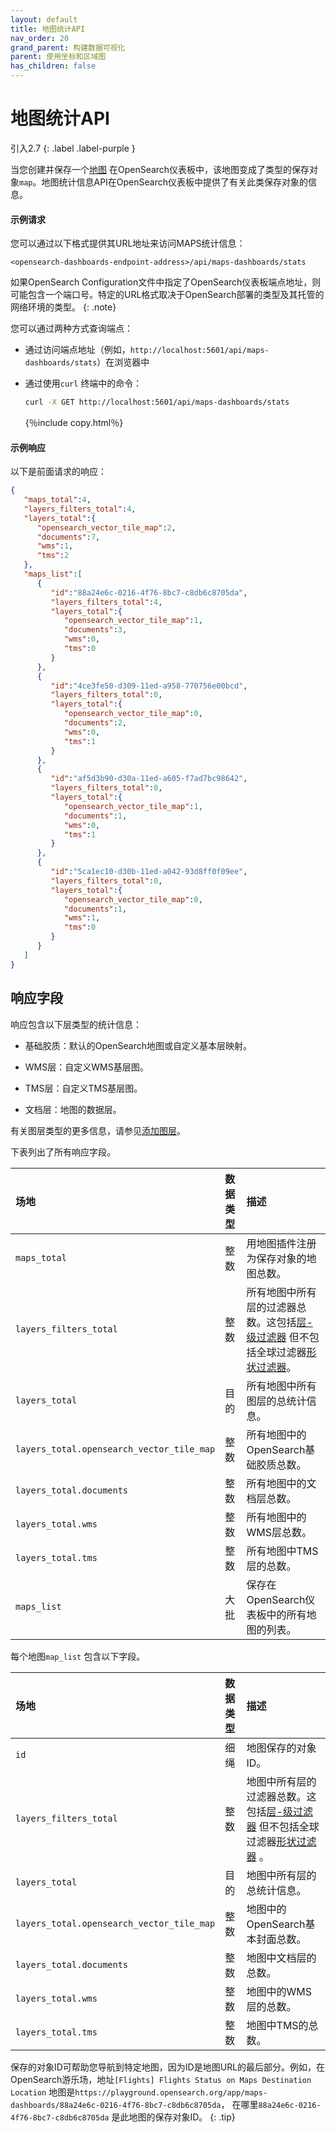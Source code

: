 ```yaml
---
layout: default
title: 地图统计API
nav_order: 20
grand_parent: 构建数据可视化
parent: 使用坐标和区域图
has_children: false
---
```


# 地图统计API
引入2.7
{: .label .label-purple }

当您创建并保存一个[地图]({{site.url}}{{site.baseurl}}/dashboards/visualize/maps/) 在OpenSearch仪表板中，该地图变成了类型的保存对象`map`。地图统计信息API在OpenSearch仪表板中提供了有关此类保存对象的信息。

#### 示例请求

您可以通过以下格式提供其URL地址来访问MAPS统计信息：

```
<opensearch-dashboards-endpoint-address>/api/maps-dashboards/stats
```

如果OpenSearch Configuration文件中指定了OpenSearch仪表板端点地址，则可能包含一个端口号。特定的URL格式取决于OpenSearch部署的类型及其托管的网络环境的类型。
{: .note}

您可以通过两种方式查询端点：
  
  - 通过访问端点地址（例如，`http://localhost:5601/api/maps-dashboards/stats`）在浏览器中

  - 通过使用`curl` 终端中的命令：
    ```bash
    curl -X GET http://localhost:5601/api/maps-dashboards/stats
    ```
    {％include copy.html％}

#### 示例响应

以下是前面请求的响应：

```json
{
   "maps_total":4,  
   "layers_filters_total":4, 
   "layers_total":{ 
      "opensearch_vector_tile_map":2, 
      "documents":7, 
      "wms":1, 
      "tms":2 
   },
   "maps_list":[
      {
         "id":"88a24e6c-0216-4f76-8bc7-c8db6c8705da", 
         "layers_filters_total":4,
         "layers_total":{
            "opensearch_vector_tile_map":1,
            "documents":3,
            "wms":0,
            "tms":0
         }
      },
      {
         "id":"4ce3fe50-d309-11ed-a958-770756e00bcd",
         "layers_filters_total":0,
         "layers_total":{
            "opensearch_vector_tile_map":0,
            "documents":2,
            "wms":0,
            "tms":1
         }
      },
      {
         "id":"af5d3b90-d30a-11ed-a605-f7ad7bc98642",
         "layers_filters_total":0,
         "layers_total":{
            "opensearch_vector_tile_map":1,
            "documents":1,
            "wms":0,
            "tms":1
         }
      },
      {
         "id":"5ca1ec10-d30b-11ed-a042-93d8ff0f09ee",
         "layers_filters_total":0,
         "layers_total":{
            "opensearch_vector_tile_map":0,
            "documents":1,
            "wms":1,
            "tms":0
         }
      }
   ]
}
```

## 响应字段

响应包含以下层类型的统计信息：

- 基础胶质：默认的OpenSearch地图或自定义基本层映射。

- WMS层：自定义WMS基层图。

- TMS层：自定义TMS基层图。

- 文档层：地图的数据层。

有关图层类型的更多信息，请参见[添加图层]({{site.url}}{{site.baseurl}}/dashboards/visualize/maps/#adding-layers)。

下表列出了所有响应字段。

| 场地| 数据类型| 描述|
| :--- | :--- | :--- | 
| `maps_total` | 整数| 用地图插件注册为保存对象的地图总数。|
| `layers_filters_total` | 整数| 所有地图中所有层的过滤器总数。这包括[层-级过滤器]({{site.url}}{{site.baseurl}}/dashboards/visualize/maps/#filtering-data-at-the-layer-level) 但不包括全球过滤器[形状过滤器]({{site.url}}{{site.baseurl}}/dashboards/visualize/maps/#drawing-shapes-to-filter-data)。|
| `layers_total` | 目的| 所有地图中所有图层的总统计信息。|
| `layers_total.opensearch_vector_tile_map` | 整数| 所有地图中的OpenSearch基础胶质总数。|
| `layers_total.documents` | 整数| 所有地图中的文档层总数。|
| `layers_total.wms` | 整数| 所有地图中的WMS层总数。|
| `layers_total.tms` | 整数| 所有地图中TMS层的总数。|
| `maps_list` | 大批| 保存在OpenSearch仪表板中的所有地图的列表。|

每个地图`map_list` 包含以下字段。

| 场地| 数据类型| 描述|
| :--- | :--- | :--- | 
| `id` | 细绳| 地图保存的对象ID。|
| `layers_filters_total` | 整数| 地图中所有层的过滤器总数。这包括[层-级过滤器]({{site.url}}{{site.baseurl}}/dashboards/visualize/maps/#filtering-data-at-the-layer-level) 但不包括全球过滤器[形状过滤器]({{site.url}}{{site.baseurl}}/dashboards/visualize/maps/#drawing-shapes-to-filter-data) 。|
| `layers_total` | 目的| 地图中所有层的总统计信息。|
| `layers_total.opensearch_vector_tile_map` | 整数| 地图中的OpenSearch基本封面总数。|
| `layers_total.documents` | 整数| 地图中文档层的总数。|
| `layers_total.wms` | 整数| 地图中的WMS层的总数。|
| `layers_total.tms` | 整数| 地图中TMS的总数。|

保存的对象ID可帮助您导航到特定地图，因为ID是地图URL的最后部分。例如，在OpenSearch游乐场，地址`[Flights] Flights Status on Maps Destination Location` 地图是`https://playground.opensearch.org/app/maps-dashboards/88a24e6c-0216-4f76-8bc7-c8db6c8705da`， 在哪里`88a24e6c-0216-4f76-8bc7-c8db6c8705da` 是此地图的保存对象ID。
{: .tip}

